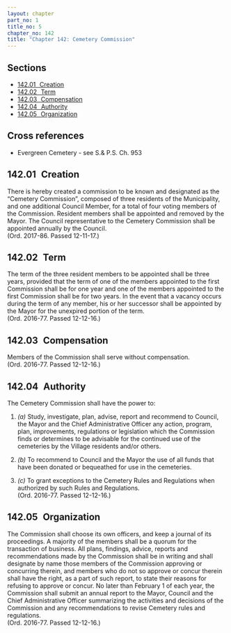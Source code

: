 ```yaml
---
layout: chapter
part_no: 1
title_no: 5
chapter_no: 142
title: "Chapter 142: Cemetery Commission"
---
```


## Sections

* [142.01   Creation](#14201-creation)
* [142.02   Term](#14202-term)
* [142.03   Compensation](#14203-compensation)
* [142.04   Authority](#14204-authority)
* [142.05   Organization](#14205-organization)

## Cross references

* Evergreen Cemetery - see S.& P.S. Ch. 953

## 142.01   Creation

There is hereby created a commission to be known and designated as the “Cemetery
Commission”, composed of three residents of the Municipality, and one additional
Council Member, for a total of four voting members of the Commission. Resident
members shall be appointed and removed by the Mayor. The Council representative
to the Cemetery Commission shall be appointed annually by the Council.  
(Ord. 2017-86. Passed 12-11-17.)

## 142.02   Term

The term of the three resident members to be appointed shall be three years,
provided that the term of one of the members appointed to the first Commission
shall be for one year and one of the members appointed to the first Commission
shall be for two years. In the event that a vacancy occurs during the term of
any member, his or her successor shall be appointed by the Mayor for the
unexpired portion of the term.  
(Ord. 2016-77. Passed 12-12-16.)

## 142.03   Compensation

Members of the Commission shall serve without compensation.  
(Ord. 2016-77. Passed 12-12-16.)

## 142.04   Authority

The Cemetery Commission shall have the power to:

1. _(a)_ Study, investigate, plan, advise, report and recommend to Council, the
Mayor and the Chief Administrative Officer any action, program, plan,
improvements, regulations or legislation which the Commission finds or
determines to be advisable for the continued use of the cemeteries by the
Village residents and/or others.

2. _(b)_ To recommend to Council and the Mayor the use of all funds that have
been donated or bequeathed for use in the cemeteries.

3. _(c)_ To grant exceptions to the Cemetery Rules and Regulations when
authorized by such Rules and Regulations.  
(Ord. 2016-77. Passed 12-12-16.)

## 142.05   Organization

The Commission shall choose its own officers, and keep a journal of its
proceedings. A majority of the members shall be a quorum for the transaction of
business. All plans, findings, advice, reports and recommendations made by the
Commission shall be in writing and shall designate by name those members of the
Commission approving or concurring therein, and members who do not so approve or
concur therein shall have the right, as a part of such report, to state their
reasons for refusing to approve or concur. No later than February 1 of each
year, the Commission shall submit an annual report to the Mayor, Council and the
Chief Administrative Officer summarizing the activities and decisions of the
Commission and any recommendations to revise Cemetery rules and regulations.  
(Ord. 2016-77. Passed 12-12-16.)
